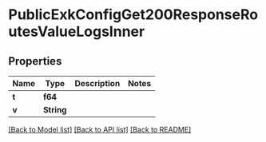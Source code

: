 # PublicExkConfigGet200ResponseRoutesValueLogsInner

## Properties

Name | Type | Description | Notes
------------ | ------------- | ------------- | -------------
**t** | **f64** |  | 
**v** | **String** |  | 

[[Back to Model list]](../README.md#documentation-for-models) [[Back to API list]](../README.md#documentation-for-api-endpoints) [[Back to README]](../README.md)



